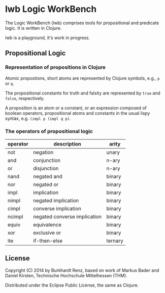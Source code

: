 # lwb Logic WorkBench

The Logic WorkBench (lwb) comprises tools for propositional and
predicate logic. It is written in Clojure.

lwb is a playground, it's work in progress.

## Propositional Logic

### Representation of propositions in Clojure

Atomic propostions, short atoms are represented by Clojure symbols,
e.g., `p` or `q`.

The propositional constants for truth and falsity are represented
by `true` and `false`, respectively.

A proposition is an atom or a constant, or an expression composed
of boolean operators, propositional atoms and constants in the usual
lispy syntax, e.g. `(impl p (impl q p)`.

### The operators of propositional logic

operator | description | arity
-------- | ----------- | -----
not | negation | unary
and | conjunction | n-ary
or | disjunction | n-ary
nand | negated and | binary
nor | negated or | binary
impl | implication | binary
nimpl | negated implication | binary
cimpl | converse implication | binary
ncimpl | negated converse implication | binary
equiv | equivalence | binary
xor | exclusive or | binary
ite | if-then-else | ternary



## License

Copyright (C) 2014 by Burkhardt Renz, based on work of Markus Bader and
Daniel Kirsten, Technische Hochschule Mittelhessen (THM).

Distributed under the Eclipse Public License, the same as Clojure.

